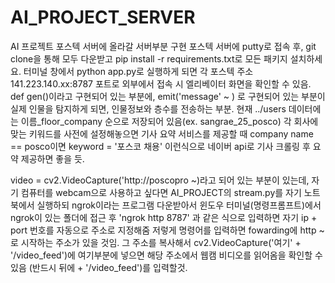 # AI_PROJECT_SERVER
AI 프로젝트 포스텍 서버에 올라갈 서버부분 구현
포스텍 서버에 putty로 접속 후, git clone을 통해 모두 다운받고 pip install -r requirements.txt로 모든 패키지 설치하세요.
터미널 창에서 python app.py로 실행하게 되면 각 포스텍 주소 141.223.140.xx:8787 포트로 외부에서 접속 시 엘리베이터 화면을 확인할 수 있음.
def gen()이라고 구현되어 있는 부분에, emit('message' ~ ) 로 구현되어 있는 부분이 실제 인물을 탐지하게 되면, 인물정보와 층수를 전송하는 부분.
현재 ../users 데이터에는 이름_floor_company 순으로 저장되어 있음(ex. sangrae_25_posco) 각 회사에 맞는 키워드를 사전에 설정해놓으면
기사 요약 서비스를 제공할 때 company name == posco이면 keyword = '포스코 채용' 이런식으로 네이버 api로 기사 크롤링 후 요약 제공하면 좋을 듯.

video = cv2.VideoCapture('http://poscopro ~)라고 되어 있는 부분이 있는데,
자기 컴퓨터를 webcam으로 사용하고 싶다면 AI_PROJECT의 stream.py를 자기 노트북에서 실행하되 ngrok이라는 프로그램 다운받아서
윈도우 터미널(명령프롬프트)에서 ngrok이 있는 폴더에 접근 후 'ngrok http 8787' 과 같은 식으로 입력하면 자기 ip + port 번호를 자동으로 주소로 지정해줌
저렇게 명령어를 입력하면 fowarding에 http ~ 로 시작하는 주소가 있을 것임. 그 주소를 복사해서 cv2.VideoCapture('여기' + '/video_feed')에 여기부분에 넣으면
해당 주소에서 웹캠 비디오를 읽어옴을 확인할 수 있음 (반드시 뒤에 + '/video_feed')를 입력할것.

